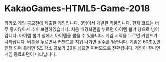 # KakaoGames-HTML5-Game-2018
카카오 게임 공모전에 제출한 게임입니다.
3명이서 개발한 작품입니다. 현재 코드는 너무 좋지않아서 추후 보완하겠습니다.
처음 배경화면을 누르면 아이템 뽑기 창으로 넘어갑니다.
아이템 뽑기 창에서 아이템을 뽑을 수 있습니다.
게임 시작을 누르면 커맨드가 나타납니다. 버튼을 누르면서 커맨드를 지워 나가면 점수를 얻습니다.
게임은 60초동안 진행 되며 틀리면 5초 감소 콤보가 20을 넘으면 피버모드로 전환됩니다.
게임이 끝나면 게임 종료화면이 나타납니다.

